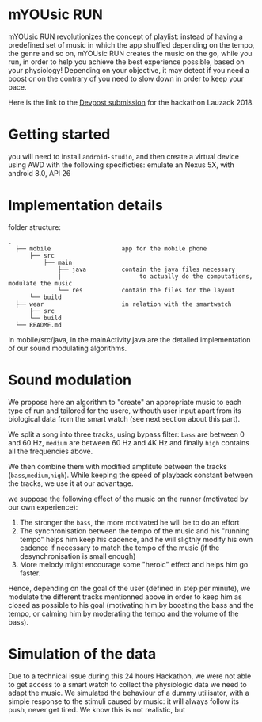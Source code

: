 # mYOUsic RUN
mYOUsic RUN revolutionizes the concept of playlist: instead of having a predefined set of music in which the app shuffled depending on the tempo, the genre and so on, mYOUsic RUN creates the music on the go, while you run, in order to help you achieve the best experience possible, based on your physiology! Depending on your objective, it may detect if you need a boost or on the contrary of you need to slow down in order to keep your pace.

Here is the link to the [Devpost submission](https://devpost.com/software/myousic) for the hackathon Lauzack 2018.

# Getting started

you will need to install `android-studio`, and then create a virtual device using AWD with the following specificties: emulate an Nexus 5X, with android 8.0, API 26

# Implementation details 

folder structure:

    .
      ├── mobile                    app for the mobile phone
          ├── src
              ├── main
                  ├── java          contain the java files necessary 
                  |                      to actually do the computations, modulate the music
                  └── res           contain the files for the layout 
          └── build
      ├── wear                      in relation with the smartwatch
          ├── src
          └── build
      └── README.md

    
   In mobile/src/java, in the mainActivity.java are the detalied implementation of our sound modulating algorithms.
   
# Sound modulation

We propose here an algorithm to "create" an appropriate music to each type of run and tailored for the usere, withouth user input apart from its biological data from the smart watch (see next section about this part). 

We split a song into three tracks, using bypass filter: `bass` are between 0 and 60 Hz, `medium` are between 60 Hz and 4K Hz and finally `high` contains all the frequencies above.

We then combine them with modified amplitute between the tracks (`bass`,`medium`,`high`). While keeping the speed of playback constant between the tracks, we use it at our advantage.

we suppose the following effect of the music on the runner (motivated by our own experience):
   1. The stronger the `bass`, the more motivated he will be to do an effort
   2. The synchronisation between the tempo of the music and his "running tempo" helps him keep his cadence, and he will sligthly modify his own cadence if necessary to match the tempo of the music (if the desynchronisation is small enough)
   3. More melody might encourage some "heroic" effect and helps him go faster.
   
 Hence, depending on the goal of the user (defined in step per minute), we modulate the different tracks mentionned above in order to keep him as closed as possible to his goal (motivating him by boosting the bass and the tempo, or calming him by moderating the tempo and the volume of the bass).
   

# Simulation of the data

Due to a technical issue during this 24 hours Hackathon, we were not able to get access to a smart watch to collect the physiologic data we need to adapt the music. We simulated the behaviour of a dummy utilisator, with a simple response to the stimuli caused by music: it will always follow its push, never get tired. We know this is not realistic, but 
